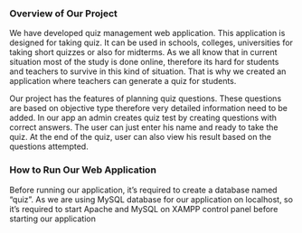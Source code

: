 <h3>Overview of Our Project</h3>

We have developed quiz management web application. This application is designed for taking quiz. It can be used in schools, colleges, universities for taking short quizzes or also for midterms. As we all know that in current situation most of the study is done online, therefore its hard for students and teachers to survive in this kind of situation. That is why we created an application where teachers can generate a quiz for students. 

Our project has the features of planning quiz questions. These questions are based on objective type therefore very detailed information need to be added. In our app an admin creates quiz test by creating questions with correct answers. The user can just enter his name and ready to take the quiz. At the end of the quiz, user can also view his result based on the questions attempted.


<h3> How to Run Our Web Application </h3>

Before running our application, it’s required to create a database named “quiz”. As we are using MySQL database for our application on localhost, so it’s required to start Apache and MySQL on XAMPP control panel before starting our application
